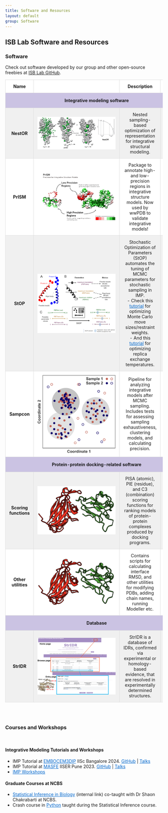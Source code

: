 ```yaml
---
title: Software and Resources
layout: default
group: Software
---
```

<h2>ISB Lab Software and Resources</h2>
<div class="container-fluid">

<h3>Software</h3>

Check out software developed by our group and other open-source freebies at [ISB Lab GitHub](https://github.com/isblab). <br>

<table>
    <thead>
        <tr>
            <th style="text-align: center; width: 20%;">Name</th>
            <th style="text-align: center; width: 30%;"></th>
            <th style="text-align: center; width: 40%;">Description</th>
            <th style="text-align: center; width: 10%;">Link</th>
        </tr>
    </thead>
    <tbody>
        <!-- Integrative modeling software section -->
        <tr class="heading-row">
            <td colspan="4" style="text-align: center; font-weight: bold; background-color: #cbc3e3; padding: 15px;">Integrative modeling software</td>
        </tr>
        <tr class="row-light">
            <td style="text-align: center;">NestOR</td>
            <td style="text-align: center;"><img src="/static/img/software/nestor.png" class="logo"></td>
            <td style="text-align: center;">Nested sampling-based optimization of representation for integrative structural modeling.</td>
            <td style="text-align: center;"><a href="https://github.com/isblab/nestor" class="link">GitHub</a></td>
        </tr>
        <tr class="row-dark">
            <td style="text-align: center;">PrISM</td>
            <td style="text-align: center;"><img src="/static/img/software/prism.png" class="logo"></td>
            <td style="text-align: center;">Package to annotate high- and low-precision regions in integrative structure models. Now used by wwPDB to validate integrative models!</td>
            <td style="text-align: center;"><a href="https://github.com/isblab/prism" class="link">GitHub</a></td>
        </tr>
        <tr class="row-light">
            <td style="text-align: center;">StOP</td>
            <td style="text-align: center;"><img src="/static/img/software/stop.png" class="logo"></td>
            <td style="text-align: center;">Stochastic Optimization of Parameters (StOP) automates the tuning of MCMC parameters for stochastic sampling in IMP.<br>
                - Check this <a href="https://github.com/isblab/stop/blob/main/docs/tutorial_basic.md" class="link">tutorial</a> for optimizing Monte Carlo move sizes/restraint weights.<br>
                - And this <a href="https://github.com/isblab/stop/blob/main/docs/tutorial_replica.md" class="link">tutorial</a> for optimizing replica exchange temperatures.
            </td>
            <td style="text-align: center;"><a href="https://github.com/isblab/stop" class="link">GitHub</a></td>
        </tr>
        <tr class="row-dark">
            <td style="text-align: center;">Sampcon</td>
            <td style="text-align: center;"><img src="/static/img/software/sampcon.png" class="logo"></td>
            <td style="text-align: center;">Pipeline for analyzing integrative models after MCMC sampling. Includes tests for assessing sampling exhaustiveness, clustering models, and calculating precision.</td>
            <td style="text-align: center;"><a href="https://github.com/salilab/imp-sampcon" class="link">GitHub</a></td>
        </tr>
        <!-- Protein-protein docking-related software section -->
        <tr class="heading-row">
            <td colspan="4" style="text-align: center; font-weight: bold; background-color: #cbc3e3; padding: 15px;">Protein-protein docking-related software</td>
        </tr>
        <tr class="row-light">
            <td style="text-align: center;">Scoring functions</td>
            <td style="text-align: center;"><img src="/static/img/software/ppd.png" class="logo"></td>
            <td style="text-align: center;">PISA (atomic), PIE (residue), and C3 (combination) scoring functions for ranking models of protein-protein complexes produced by docking programs.</td>
            <td style="text-align: center;"><a href="https://github.com/isblab/dockingScripts/tree/main/capriScripts/potentials" class="link">GitHub</a></td>
        </tr>
        <tr class="row-dark">
            <td style="text-align: center;">Other utilities</td>
            <td style="text-align: center;"><img src="/static/img/software/ppd.png" class="logo"></td>
            <td style="text-align: center;">Contains scripts for calculating interface RMSD, and other utilities for modifying PDBs, adding chain names, running Modeller etc.</td>
            <td style="text-align: center;"><a href="https://github.com/isblab/dockingScripts" class="link">GitHub</a></td>
        </tr>
        <!-- Database -->
        <tr class="heading-row">
            <td colspan="4" style="text-align: center; font-weight: bold; background-color: #cbc3e3; padding: 15px;">Database</td>
        </tr>
        <tr class="row-light">
            <td style="text-align: center;">StrIDR</td>
            <td style="text-align: center;"><img src="/static/img/software/stridr.png" class="logo"></td>
            <td style="text-align: center;">StrIDR is a database of IDRs, confirmed via experimental or homology-based evidence, that are resolved in experimentally determined structures.</td>
            <td style="text-align: center;">
                <a href="https://github.com/isblab/stridr" class="link">GitHub</a><br>
                <a href="https://isblab.ncbs.res.in/stridr" class="link">Database</a>
            </td>
        </tr>
    </tbody>
</table>

<style>
    /* Add styles for alternating row colors */
    .row-light {
        background-color: #f0f0f0; /* Light grey */
    }
    .row-dark {
        background-color: #ffffff; /* White */
    }
    .heading-row {
        background-color: #cbc3e3; /* Light purple for headings */
    }
    .link {
        color: #0066cc; 
    }
    .logo {
        max-width: 250px;
        height: auto;
        vertical-align: middle;
    }
    table {
        width: 100%; 
        border-collapse: collapse; 
    }
    th, td {
        padding: 12px; 
        border: 1px solid #ddd;
    }
    th {
        background-color: #ffffff;
    }
    /* Bold text in the Name column */
    td:first-child {
        font-weight: bold;
    }
</style>

<br><br>

<h3>Courses and Workshops</h3><br>

<h4>Integrative Modeling Tutorials and Workshops</h4>
<ul>
    <li>
        IMP Tutorial at <a href="https://meetings.embo.org/event/24-cryo-em" class="link">EMBOCEM3DIP</a> IISc Bangalore 2024. 
        <a href="https://github.com/isblab/IMP_Tutorial" class="link">GitHub</a> | 
        <a href="https://drive.google.com/drive/folders/13dUNwgPMZE0mAeyGEdUwgnGz5ybfxs1Z" class="link">Talks</a>
    </li>
    <li>
        IMP Tutorial at <a href="https://sites.google.com/acads.iiserpune.ac.in/masfe/home" class="link">MASFE</a> IISER Pune 2023. 
        <a href="https://github.com/isblab/IMP_Tutorial/tree/masfe2023" class="link">GitHub</a> | 
        <a href="https://drive.google.com/drive/folders/188BHx67a8Wq53nDTanM-vWwX3X9F_OS5" class="link">Talks</a>
    </li>
    <li>
        <a href="https://integrativemodeling.org/talks.html" class="link">IMP Workshops</a>
    </li>
</ul>

<h4>Graduate Courses at NCBS</h4>
<ul>
    <li>
        <a href="https://moodle.ncbs.res.in/enrol/index.php?id=165" class="link">Statistical Inference in Biology</a> (internal link) co-taught with Dr Shaon Chakrabarti at NCBS.
    </li>
    <li>
        Crash course in <a href="https://github.com/isblab/pycrash" class="link">Python</a> taught during the Statistical Inference course.
    </li>
</ul>

